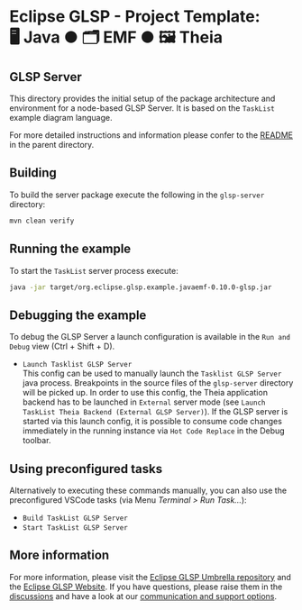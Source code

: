 # Eclipse GLSP - Project Template:<br> 🖥️ Java ● 🗂️ EMF ● 🖼️ Theia

## GLSP Server

This directory provides the initial setup of the package architecture and environment for a node-based GLSP Server. 
It is based on the `TaskList` example diagram language.

For more detailed instructions and information please confer to the [README](../README.md) in the parent directory.

## Building

To build the server package execute the following in the `glsp-server` directory:

```bash
mvn clean verify
```

## Running the example

To start the `TaskList` server process execute:

```bash
java -jar target/org.eclipse.glsp.example.javaemf-0.10.0-glsp.jar
```

## Debugging the example

To debug the GLSP Server a launch configuration is available in the `Run and Debug` view (Ctrl + Shift + D).

-   `Launch Tasklist GLSP Server`<br>
    This config can be used to manually launch the `Tasklist GLSP Server` java process.
    Breakpoints in the source files of the `glsp-server` directory will be picked up.
    In order to use this config, the Theia application backend has to be launched in `External` server mode (see `Launch TaskList Theia Backend (External GLSP Server)`).
    If the GLSP server is started via this launch config, it is possible to consume code changes immediately in the running instance via `Hot Code Replace` in the Debug toolbar.

## Using preconfigured tasks

Alternatively to executing these commands manually, you can also use the preconfigured VSCode tasks (via Menu _Terminal > Run Task..._):

-   `Build TaskList GLSP Server`
-   `Start TaskList GLSP Server`

## More information

For more information, please visit the [Eclipse GLSP Umbrella repository](https://github.com/eclipse-glsp/glsp) and the [Eclipse GLSP Website](https://www.eclipse.org/glsp/).
If you have questions, please raise them in the [discussions](https://github.com/eclipse-glsp/glsp/discussions) and have a look at our [communication and support options](https://www.eclipse.org/glsp/contact/).

